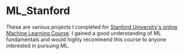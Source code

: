 # ML_Stanford

These are various projects I completed for [Stanford University's online Machine Learning Course](https://www.coursera.org/learn/machine-learning).
I gained a good understanding of ML fundamentals and would highly recommend this course to anyone interested in pursuing ML.
